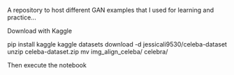 A repository to host different GAN examples that I used for learning and practice...

Download with Kaggle

pip install kaggle
kaggle datasets download -d jessicali9530/celeba-dataset
unzip celeba-dataset.zip 
mv img_align_celeba/ celebra/

Then execute the notebook